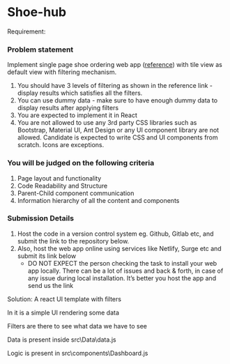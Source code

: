 # Shoe-hub

Requirement:

### Problem statement

Implement single page shoe ordering web app ([reference](https://drive.google.com/file/d/1_pxiHvRKaOj-BYwyF-0k6-b1wdDqbGHM/view?usp=sharing)) with tile view as default view with filtering mechanism.

1. You should have 3 levels of filtering as shown in the reference link - display results which satisfies all the filters.
2. You can use dummy data - make sure to have enough dummy data to display results after applying filters
3. You are expected to implement it in React
4. You are not allowed to use any 3rd party CSS libraries such as Bootstrap, Material UI, Ant Design or any UI component library are not allowed. Candidate is expected to write CSS and UI components from scratch. Icons are exceptions.

### You will be judged on the following criteria

1. Page layout and functionality
2. Code Readability and Structure
3. Parent-Child component communication
4. Information hierarchy of all the content and components

### Submission Details

1. Host the code in a version control system eg. Github, Gitlab etc, and submit the link to the repository below.
2. Also, host the web app online using services like Netlify, Surge etc and submit its link below
   - DO NOT EXPECT the person checking the task to install your web app locally. There can be a lot of issues and back & forth, in case of any issue during local installation. It’s better you host the app and send us the link

Solution:
A react UI template with filters

In it is a simple UI rendering some data

Filters are there to see what data we have to see

Data is present inside src\Data\data.js

Logic is present in src\components\Dashboard.js

